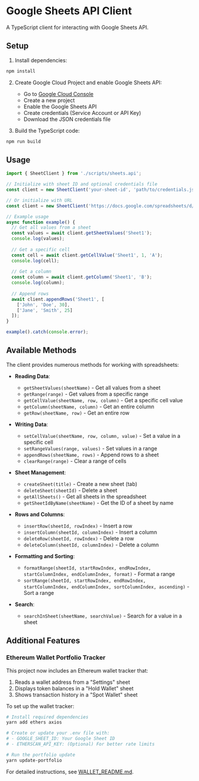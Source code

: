 # Google Sheets API Client

A TypeScript client for interacting with Google Sheets API.

## Setup

1. Install dependencies:
```bash
npm install
```

2. Create Google Cloud Project and enable Google Sheets API:
   - Go to [Google Cloud Console](https://console.cloud.google.com/)
   - Create a new project
   - Enable the Google Sheets API
   - Create credentials (Service Account or API Key)
   - Download the JSON credentials file

3. Build the TypeScript code:
```bash
npm run build
```

## Usage

```typescript
import { SheetClient } from './scripts/sheets.api';

// Initialize with sheet ID and optional credentials file
const client = new SheetClient('your-sheet-id', 'path/to/credentials.json');

// Or initialize with URL
const client = new SheetClient('https://docs.google.com/spreadsheets/d/your-sheet-id/edit#gid=0');

// Example usage
async function example() {
  // Get all values from a sheet
  const values = await client.getSheetValues('Sheet1');
  console.log(values);
  
  // Get a specific cell
  const cell = await client.getCellValue('Sheet1', 1, 'A');
  console.log(cell);
  
  // Get a column
  const column = await client.getColumn('Sheet1', 'B');
  console.log(column);
  
  // Append rows
  await client.appendRows('Sheet1', [
    ['John', 'Doe', 30],
    ['Jane', 'Smith', 25]
  ]);
}

example().catch(console.error);
```

## Available Methods

The client provides numerous methods for working with spreadsheets:

- **Reading Data**:
  - `getSheetValues(sheetName)` - Get all values from a sheet
  - `getRange(range)` - Get values from a specific range
  - `getCellValue(sheetName, row, column)` - Get a specific cell value
  - `getColumn(sheetName, column)` - Get an entire column
  - `getRow(sheetName, row)` - Get an entire row
  
- **Writing Data**:
  - `setCellValue(sheetName, row, column, value)` - Set a value in a specific cell
  - `setRangeValues(range, values)` - Set values in a range
  - `appendRows(sheetName, rows)` - Append rows to a sheet
  - `clearRange(range)` - Clear a range of cells
  
- **Sheet Management**:
  - `createSheet(title)` - Create a new sheet (tab)
  - `deleteSheet(sheetId)` - Delete a sheet
  - `getAllSheets()` - Get all sheets in the spreadsheet
  - `getSheetIdByName(sheetName)` - Get the ID of a sheet by name
  
- **Rows and Columns**:
  - `insertRow(sheetId, rowIndex)` - Insert a row
  - `insertColumn(sheetId, columnIndex)` - Insert a column
  - `deleteRow(sheetId, rowIndex)` - Delete a row
  - `deleteColumn(sheetId, columnIndex)` - Delete a column
  
- **Formatting and Sorting**:
  - `formatRange(sheetId, startRowIndex, endRowIndex, startColumnIndex, endColumnIndex, format)` - Format a range
  - `sortRange(sheetId, startRowIndex, endRowIndex, startColumnIndex, endColumnIndex, sortColumnIndex, ascending)` - Sort a range
  
- **Search**:
  - `searchInSheet(sheetName, searchValue)` - Search for a value in a sheet

## Additional Features

### Ethereum Wallet Portfolio Tracker

This project now includes an Ethereum wallet tracker that:

1. Reads a wallet address from a "Settings" sheet
2. Displays token balances in a "Hold Wallet" sheet  
3. Shows transaction history in a "Spot Wallet" sheet

To set up the wallet tracker:

```bash
# Install required dependencies
yarn add ethers axios

# Create or update your .env file with:
# - GOOGLE_SHEET_ID: Your Google Sheet ID
# - ETHERSCAN_API_KEY: (Optional) For better rate limits

# Run the portfolio update
yarn update-portfolio
```

For detailed instructions, see [WALLET_README.md](./WALLET_README.md).

